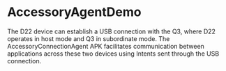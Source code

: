 # AccessoryAgentDemo

The D22 device can establish a USB connection with the Q3, where D22 operates in host mode and Q3
in subordinate mode. The AccessoryConnectionAgent APK facilitates communication between applications
across these two devices using Intents sent through the USB connection.
